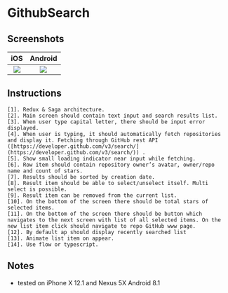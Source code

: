 # GithubSearch

Screenshots
----
iOS           |  Android
:-------------------------:|:-------------------------:
![](https://gyazo.com/baa537f160995d5782e39c66e744f4d7.gif) |  ![](https://gyazo.com/308deac46d377bb41782324603fd8f69.gif)

Instructions
----
	[1]. Redux & Saga architecture.
	[2]. Main screen should contain text input and search results list.
	[3]. When user type capital letter, there should be input error displayed.
	[4]. When user is typing, it should automatically fetch repositories and display it. Fetching through GitHub rest API ([https://developer.github.com/v3/search/](https://developer.github.com/v3/search/)) .
	[5]. Show small loading indicator near input while fetching.
	[6]. Row item should contain repository owner’s avatar, owner/repo name and count of stars.
	[7]. Results should be sorted by creation date.
	[8]. Result item should be able to select/unselect itself. Multi select is possible.
	[9]. Result item can be removed from the current list.
	[10]. On the bottom of the screen there should be total stars of selected items.
	[11]. On the bottom of the screen there should be button which navigates to the next screen with list of all selected items. On the new list item click should navigate to repo GitHub www page.
	[12]. By default ap should display recently searched list
	[13]. Animate list item on appear.
	[14]. Use flow or typescript.

Notes
----
- tested on iPhone X 12.1 and Nexus 5X Android 8.1
